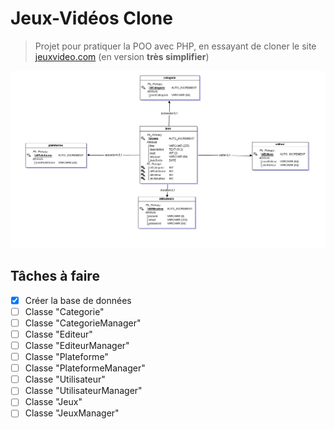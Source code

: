 # Jeux-Vidéos Clone
> Projet pour pratiquer la POO avec PHP, en essayant de cloner le site [jeuxvideo.com](https://www.jeuxvideo.com/) (en version __très simplifier__)

![](header.png)

## Tâches à faire

- [x] Créer la base de données
- [ ] Classe "Categorie"
- [ ] Classe "CategorieManager"
- [ ] Classe "Editeur"
- [ ] Classe "EditeurManager"
- [ ] Classe "Plateforme"
- [ ] Classe "PlateformeManager"
- [ ] Classe "Utilisateur"
- [ ] Classe "UtilisateurManager"
- [ ] Classe "Jeux"
- [ ] Classe "JeuxManager"
